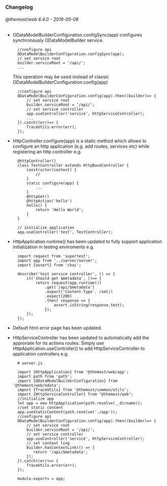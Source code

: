 ### Changelog

###### @themost/web 6.4.0 - 2019-05-08

- ODataModelBuilderConfiguration.configSync(app) configures synchronously ODataModelBuilder service.

        //configure api
        ODataModelBuilderConfiguration.configSync(app);
        // set service root
        builder.serviceRoot = '/api/';
        ...
    This operation may be used instead of classic ODataModelBuilderConfiguration.config(app)
        
        //configure api
        ODataModelBuilderConfiguration.config(app).then((builder)=> {
            // set service root
            builder.serviceRoot = '/api/';
            // set service controller
            app.useController('service', HttpServiceController);
            ...
        }).catch((err)=> {
            TraceUtils.error(err);
        });

- HttpController.configure(app) is a static method which allows to configure an http application (e.g. add routes, services etc)
while registering an http controller e.g.

        @httpController()
        class TestController extends HttpBaseController {
            constructor(context) {
                //
            }
            static configure(app) {
                ...
            }
            @httpGet()
            @httpAction('hello')
            hello() {
                return 'Hello World';
            }
        }
        
        // initialize application
        app.useController('test', TestController);
        
- HttpApplication.runtime() has been updated to fully support 
application initialization in testing enviroments e.g.

        import request from 'supertest';
        import app from '../server/server';
        import {assert} from 'chai';

        describe('test service controller', () => {
            it('should get $metadata', ()=> {
                return request(app.runtime())
                    .get('/api/$metadata')
                    .expect('Content-Type', /xml/)
                    .expect(200)
                    .then( response => {
                        assert.isString(response.text);
                    });
            });
        });

- Default html error page has been updated.

- HttpServiceController has been updated to automatically add the approriate for its actions routes. 
Simply use HttpApplication.useController() to add HttpServiceController to application controllers e.g. 

        # server.js
        
        import {HttpApplication} from '@themost/web/app';
        import path from 'path';
        import {ODataModelBuilderConfiguration} from '@themost/web/odata';
        import {TraceUtils} from '@themost/common/utils';
        import {HttpServiceController} from "@themost/web";
        //initialize app
        let app = new HttpApplication(path.resolve(__dirname));
        //set static content
        app.useStaticContent(path.resolve('./app'));
        //configure api
        ODataModelBuilderConfiguration.config(app).then((builder)=> {
            // set service root
            builder.serviceRoot = '/api/';
            // set service controller
            app.useController('service', HttpServiceController);
            // set context ling
            builder.hasContextLink(() => {
               return '/api/$metadata';
            });
        }).catch((err)=> {
            TraceUtils.error(err);
        });
        
        module.exports = app;
